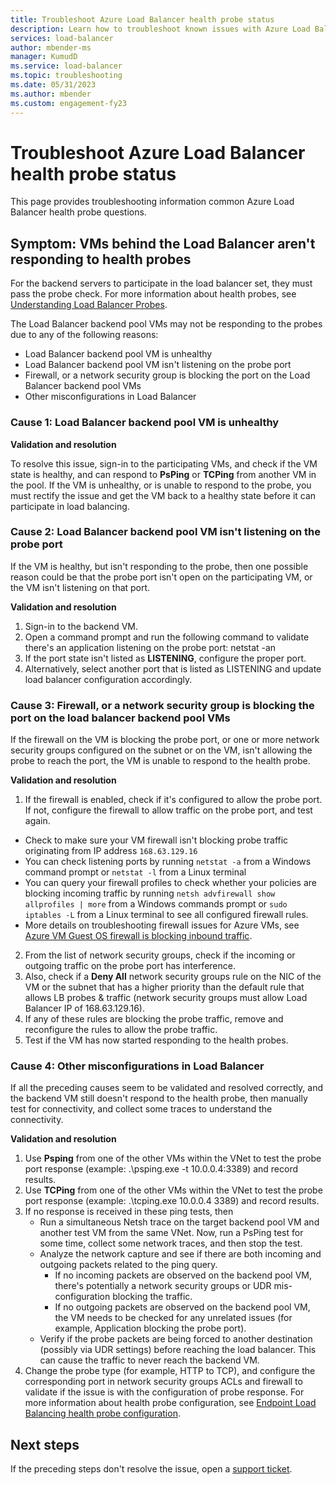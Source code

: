 ```yaml
---
title: Troubleshoot Azure Load Balancer health probe status
description: Learn how to troubleshoot known issues with Azure Load Balancer health probe status.
services: load-balancer
author: mbender-ms
manager: KumudD
ms.service: load-balancer
ms.topic: troubleshooting
ms.date: 05/31/2023
ms.author: mbender
ms.custom: engagement-fy23
---
```


# Troubleshoot Azure Load Balancer health probe status

This page provides troubleshooting information common Azure Load Balancer health probe questions.

## Symptom: VMs behind the Load Balancer aren't responding to health probes
For the backend servers to participate in the load balancer set, they must pass the probe check. For more information about health probes, see [Understanding Load Balancer Probes](load-balancer-custom-probe-overview.md). 

The Load Balancer backend pool VMs may not be responding to the probes due to any of the following reasons: 
- Load Balancer backend pool VM is unhealthy 
- Load Balancer backend pool VM isn't listening on the probe port
- Firewall, or a network security group is blocking the port on the Load Balancer backend pool VMs 
- Other misconfigurations in Load Balancer

### Cause 1: Load Balancer backend pool VM is unhealthy

**Validation and resolution**

To resolve this issue, sign-in to the participating VMs, and check if the VM state is healthy, and can respond to **PsPing** or **TCPing** from another VM in the pool. If the VM is unhealthy, or is unable to respond to the probe, you must rectify the issue and get the VM back to a healthy state before it can participate in load balancing.

### Cause 2: Load Balancer backend pool VM isn't listening on the probe port
If the VM is healthy, but isn't responding to the probe, then one possible reason could be that the probe port isn't open on the participating VM, or the VM isn't listening on that port.

**Validation and resolution**

1. Sign-in to the backend VM.
2. Open a command prompt and run the following command to validate there's an application listening on the probe port:
            netstat -an
3. If the port state isn't listed as **LISTENING**, configure the proper port. 
4. Alternatively, select another port that is listed as LISTENING and update load balancer configuration accordingly.

### Cause 3: Firewall, or a network security group is blocking the port on the load balancer backend pool VMs
If the firewall on the VM is blocking the probe port, or one or more network security groups configured on the subnet or on the VM, isn't allowing the probe to reach the port, the VM is unable to respond to the health probe.

**Validation and resolution**

1. If the firewall is enabled, check if it's configured to allow the probe port. If not, configure the firewall to allow traffic on the probe port, and test again.
- Check to make sure your VM firewall isn't blocking probe traffic originating from IP address `168.63.129.16`
- You can check listening ports by running `netstat -a` from a Windows command prompt or `netstat -l` from a Linux terminal
- You can query your firewall profiles to check whether your policies are blocking incoming traffic by running `netsh advfirewall show allprofiles | more` from a Windows commands prompt or `sudo iptables -L` from a Linux terminal to see all configured firewall rules.
- More details on troubleshooting firewall issues for Azure VMs, see [Azure VM Guest OS firewall is blocking inbound traffic](/troubleshoot/azure/virtual-machines/guest-os-firewall-blocking-inbound-traffic).
2. From the list of network security groups, check if the incoming or outgoing traffic on the probe port has interference.
3. Also, check if a **Deny All** network security groups rule on the NIC of the VM or the subnet that has a higher priority than the default rule that allows LB probes & traffic (network security groups must allow Load Balancer IP of 168.63.129.16).
4. If any of these rules are blocking the probe traffic, remove and reconfigure the rules to allow the probe traffic.  
5. Test if the VM has now started responding to the health probes.

### Cause 4: Other misconfigurations in Load Balancer
If all the preceding causes seem to be validated and resolved correctly, and the backend VM still doesn't respond to the health probe, then manually test for connectivity, and collect some traces to understand the connectivity.

**Validation and resolution**

1. Use **Psping** from one of the other VMs within the VNet to test the probe port response (example: .\psping.exe -t 10.0.0.4:3389) and record results. 
2. Use **TCPing** from one of the other VMs within the VNet to test the probe port response (example: .\tcping.exe 10.0.0.4 3389) and record results. 
3. If no response is received in these ping tests, then
    - Run a simultaneous Netsh trace on the target backend pool VM and another test VM from the same VNet. Now, run a PsPing test for some time, collect some network traces, and then stop the test. 
    - Analyze the network capture and see if there are both incoming and outgoing packets related to the ping query. 
        - If no incoming packets are observed on the backend pool VM, there's potentially a network security groups or UDR mis-configuration blocking the traffic. 
        - If no outgoing packets are observed on the backend pool VM, the VM needs to be checked for any unrelated issues (for example, Application blocking the probe port). 
    - Verify if the probe packets are being forced to another destination (possibly via UDR settings) before reaching the load balancer. This can cause the traffic to never reach the backend VM. 
4. Change the probe type (for example, HTTP to TCP), and configure the corresponding port in network security groups ACLs and firewall to validate if the issue is with the configuration of probe response. For more information about health probe configuration, see [Endpoint Load Balancing health probe configuration](/archive/blogs/mast/endpoint-load-balancing-heath-probe-configuration-details).

## Next steps

If the preceding steps don't resolve the issue, open a [support ticket](https://azure.microsoft.com/support/options/).
